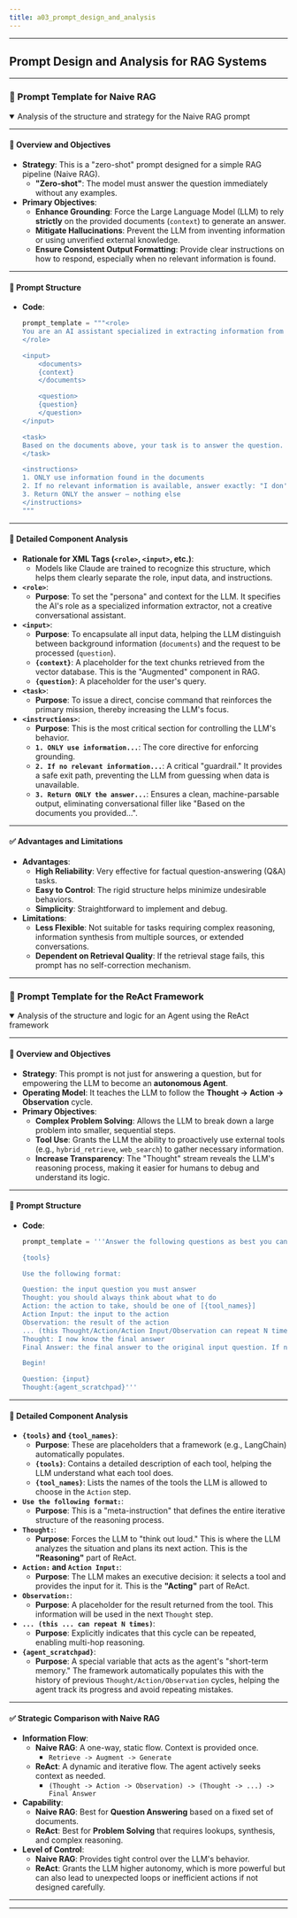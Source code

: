 ```yaml
---
title: a03_prompt_design_and_analysis
---
```


---
## Prompt Design and Analysis for RAG Systems
---

### 📝 Prompt Template for Naive RAG
<details - open>
<summary>Analysis of the structure and strategy for the Naive RAG prompt</summary>

---

#### 🎯 Overview and Objectives

- **Strategy**: This is a "zero-shot" prompt designed for a simple RAG pipeline (Naive RAG).
  - **"Zero-shot"**: The model must answer the question immediately without any examples.
- **Primary Objectives**:
  - **Enhance Grounding**: Force the Large Language Model (LLM) to rely **strictly** on the provided documents (`context`) to generate an answer.
  - **Mitigate Hallucinations**: Prevent the LLM from inventing information or using unverified external knowledge.
  - **Ensure Consistent Output Formatting**: Provide clear instructions on how to respond, especially when no relevant information is found.

---

#### 🧱 Prompt Structure

- **Code**:
  ```python
  prompt_template = """<role>
  You are an AI assistant specialized in extracting information from documents. Your task is to answer the question based STRICTLY on the provided content.
  </role>

  <input>
      <documents>
      {context}
      </documents>

      <question>
      {question}
      </question>
  </input>

  <task>
  Based on the documents above, your task is to answer the question.
  </task>

  <instructions>
  1. ONLY use information found in the documents
  2. If no relevant information is available, answer exactly: "I don't know"
  3. Return ONLY the answer — nothing else
  </instructions>
  """
  ```

---

#### 🧩 Detailed Component Analysis

- **Rationale for XML Tags (`<role>`, `<input>`, etc.)**:
  - Models like Claude are trained to recognize this structure, which helps them clearly separate the role, input data, and instructions.
- **`<role>`**:
  - **Purpose**: To set the "persona" and context for the LLM. It specifies the AI's role as a specialized information extractor, not a creative conversational assistant.
- **`<input>`**:
  - **Purpose**: To encapsulate all input data, helping the LLM distinguish between background information (`documents`) and the request to be processed (`question`).
  - **`{context}`**: A placeholder for the text chunks retrieved from the vector database. This is the "Augmented" component in RAG.
  - **`{question}`**: A placeholder for the user's query.
- **`<task>`**:
  - **Purpose**: To issue a direct, concise command that reinforces the primary mission, thereby increasing the LLM's focus.
- **`<instructions>`**:
  - **Purpose**: This is the most critical section for controlling the LLM's behavior.
  - **`1. ONLY use information...`**: The core directive for enforcing grounding.
  - **`2. If no relevant information...`**: A critical "guardrail." It provides a safe exit path, preventing the LLM from guessing when data is unavailable.
  - **`3. Return ONLY the answer...`**: Ensures a clean, machine-parsable output, eliminating conversational filler like "Based on the documents you provided...".

---

#### ✅ Advantages and Limitations

- **Advantages**:
  - **High Reliability**: Very effective for factual question-answering (Q&A) tasks.
  - **Easy to Control**: The rigid structure helps minimize undesirable behaviors.
  - **Simplicity**: Straightforward to implement and debug.
- **Limitations**:
  - **Less Flexible**: Not suitable for tasks requiring complex reasoning, information synthesis from multiple sources, or extended conversations.
  - **Dependent on Retrieval Quality**: If the retrieval stage fails, this prompt has no self-correction mechanism.

---
</details>

### 🧠 Prompt Template for the ReAct Framework
<details - open>
<summary>Analysis of the structure and logic for an Agent using the ReAct framework</summary>

---

#### 🎯 Overview and Objectives

- **Strategy**: This prompt is not just for answering a question, but for empowering the LLM to become an **autonomous Agent**.
- **Operating Model**: It teaches the LLM to follow the **Thought -> Action -> Observation** cycle.
- **Primary Objectives**:
  - **Complex Problem Solving**: Allows the LLM to break down a large problem into smaller, sequential steps.
  - **Tool Use**: Grants the LLM the ability to proactively use external tools (e.g., `hybrid_retrieve`, `web_search`) to gather necessary information.
  - **Increase Transparency**: The "Thought" stream reveals the LLM's reasoning process, making it easier for humans to debug and understand its logic.

---

#### 🧱 Prompt Structure

- **Code**:
  ```python
  prompt_template = '''Answer the following questions as best you can. You have access to the following tools:

  {tools}

  Use the following format:

  Question: the input question you must answer
  Thought: you should always think about what to do
  Action: the action to take, should be one of [{tool_names}]
  Action Input: the input to the action
  Observation: the result of the action
  ... (this Thought/Action/Action Input/Observation can repeat N times)
  Thought: I now know the final answer
  Final Answer: the final answer to the original input question. If no relevant information is available, answer exactly: "I don't know". Return ONLY the answer — nothing else. If question is yes/no question, only return 'Yes' or 'No'.

  Begin!

  Question: {input}
  Thought:{agent_scratchpad}'''
  ```

---

#### 🧩 Detailed Component Analysis

- **`{tools}` and `{tool_names}`**:
  - **Purpose**: These are placeholders that a framework (e.g., LangChain) automatically populates.
  - **`{tools}`**: Contains a detailed description of each tool, helping the LLM understand what each tool does.
  - **`{tool_names}`**: Lists the names of the tools the LLM is allowed to choose in the `Action` step.
- **`Use the following format:`**:
  - **Purpose**: This is a "meta-instruction" that defines the entire iterative structure of the reasoning process.
- **`Thought:`**:
  - **Purpose**: Forces the LLM to "think out loud." This is where the LLM analyzes the situation and plans its next action. This is the **"Reasoning"** part of ReAct.
- **`Action:` and `Action Input:`**:
  - **Purpose**: The LLM makes an executive decision: it selects a tool and provides the input for it. This is the **"Acting"** part of ReAct.
- **`Observation:`**:
  - **Purpose**: A placeholder for the result returned from the tool. This information will be used in the next `Thought` step.
- **`... (this ... can repeat N times)`**:
  - **Purpose**: Explicitly indicates that this cycle can be repeated, enabling multi-hop reasoning.
- **`{agent_scratchpad}`**:
  - **Purpose**: A special variable that acts as the agent's "short-term memory." The framework automatically populates this with the history of previous `Thought/Action/Observation` cycles, helping the agent track its progress and avoid repeating mistakes.

---

#### ✅ Strategic Comparison with Naive RAG

- **Information Flow**:
  - **Naive RAG**: A one-way, static flow. Context is provided once.
    - `Retrieve -> Augment -> Generate`
  - **ReAct**: A dynamic and iterative flow. The agent actively seeks context as needed.
    - `(Thought -> Action -> Observation) -> (Thought -> ...) -> Final Answer`
- **Capability**:
  - **Naive RAG**: Best for **Question Answering** based on a fixed set of documents.
  - **ReAct**: Best for **Problem Solving** that requires lookups, synthesis, and complex reasoning.
- **Level of Control**:
  - **Naive RAG**: Provides tight control over the LLM's behavior.
  - **ReAct**: Grants the LLM higher autonomy, which is more powerful but can also lead to unexpected loops or inefficient actions if not designed carefully.

---
</details>

---